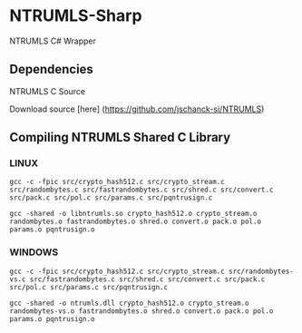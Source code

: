 # NTRUMLS-Sharp
NTRUMLS C# Wrapper

## Dependencies
NTRUMLS C Source

Download source [here] (https://github.com/jschanck-si/NTRUMLS)

## Compiling NTRUMLS Shared C Library


### LINUX
`gcc -c -fpic src/crypto_hash512.c src/crypto_stream.c src/randombytes.c src/fastrandombytes.c src/shred.c src/convert.c src/pack.c src/pol.c src/params.c src/pqntrusign.c`

`gcc -shared -o libntrumls.so crypto_hash512.o crypto_stream.o randombytes.o fastrandombytes.o shred.o convert.o pack.o pol.o params.o pqntrusign.o`

### WINDOWS
`gcc -c -fpic src/crypto_hash512.c src/crypto_stream.c src/randombytes-vs.c src/fastrandombytes.c src/shred.c src/convert.c src/pack.c src/pol.c src/params.c src/pqntrusign.c`

`gcc -shared -o ntrumls.dll crypto_hash512.o crypto_stream.o randombytes-vs.o fastrandombytes.o shred.o convert.o pack.o pol.o params.o pqntrusign.o`
